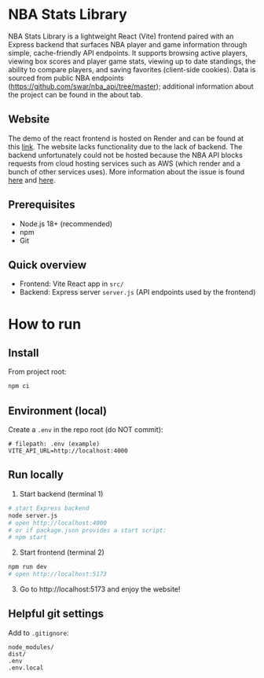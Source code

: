 # NBA Stats Library

NBA Stats Library is a lightweight React (Vite) frontend paired with an Express backend that surfaces NBA player and game information through simple, cache-friendly API endpoints. It supports browsing active players, viewing box scores and player game stats, viewing up to date standings, the ability to compare players, and saving favorites (client-side cookies). Data is sourced from public NBA endpoints (https://github.com/swar/nba_api/tree/master); additional information about the project can be found in the about tab. 

## Website
The demo of the react frontend is hosted on Render and can be found at this [link](https://nba-stats-library-o2e9.onrender.com/). The website lacks functionality due to the lack of backend. The backend unfortunately could not be hosted because the NBA API blocks requests from cloud hosting services such as AWS (which render and a bunch of other services uses). More information about the issue is found [here](https://github.com/bttmly/nba/issues/41) and [here](https://github.com/seemethere/nba_py/issues/88).

## Prerequisites
- Node.js 18+ (recommended)
- npm
- Git

## Quick overview
- Frontend: Vite React app in `src/`
- Backend: Express server `server.js` (API endpoints used by the frontend)

# How to run

## Install
From project root:
```bash
npm ci
```

## Environment (local)
Create a `.env` in the repo root (do NOT commit):
```env
# filepath: .env (example)
VITE_API_URL=http://localhost:4000
```

## Run locally
1. Start backend (terminal 1)
```bash
# start Express backend
node server.js
# open http://localhost:4000
# or if package.json provides a start script:
# npm start
```

2. Start frontend (terminal 2)
```bash
npm run dev
# open http://localhost:5173
```

3. Go to http://localhost:5173 and enjoy the website!

## Helpful git settings
Add to `.gitignore`:
```
node_modules/
dist/
.env
.env.local
```

